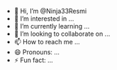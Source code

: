 - 👋 Hi, I’m @Ninja33Resmi
- 👀 I’m interested in ...
- 🌱 I’m currently learning ...
- 💞️ I’m looking to collaborate on ...
- 📫 How to reach me ...
- 😄 Pronouns: ...
- ⚡ Fun fact: ...

<!---
Ninja33Resmi/Ninja33Resmi is a ✨ special ✨ repository because its `README.md` (this file) appears on your GitHub profile.
You can click the Preview link to take a look at your changes.
--->

